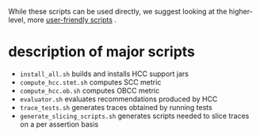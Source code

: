 While these scripts can be used directly, we suggest looking at the higher-level, more [user-friendly scripts](../experiments)
.

# description of major scripts
* `install_all.sh` builds and installs HCC support jars
* `compute_hcc.stmt.sh` computes SCC metric
* `compute_hcc.ob.sh` computes OBCC metric
* `evaluator.sh` evaluates recommendations produced by HCC
* `trace_tests.sh` generates traces obtained by running tests
* `generate_slicing_scripts.sh` generates scripts needed to slice traces on a per assertion basis
